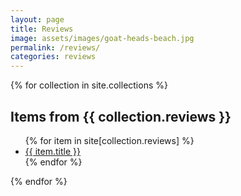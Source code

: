 ```yaml
---
layout: page
title: Reviews
image: assets/images/goat-heads-beach.jpg
permalink: /reviews/
categories: reviews
---
```


{% for collection in site.collections %}
  <h2>Items from {{ collection.reviews }}</h2>
  <ul>
    {% for item in site[collection.reviews] %}
      <li><a href="{{ item.url }}">{{ item.title }}</a></li>
    {% endfor %}
  </ul>
{% endfor %}
